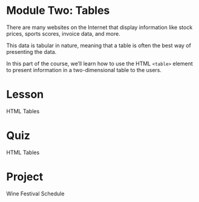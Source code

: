 # Module Two: Tables

There are many websites on the Internet that display information like stock prices, sports scores, invoice data, and more. 

This data is tabular in nature, meaning that a table is often the best way of presenting the data.

In this part of the course, we’ll learn how to use the HTML `<table>` element to present information in a two-dimensional table to the users.

# Lesson
HTML Tables

# Quiz
HTML Tables

# Project
Wine Festival Schedule
